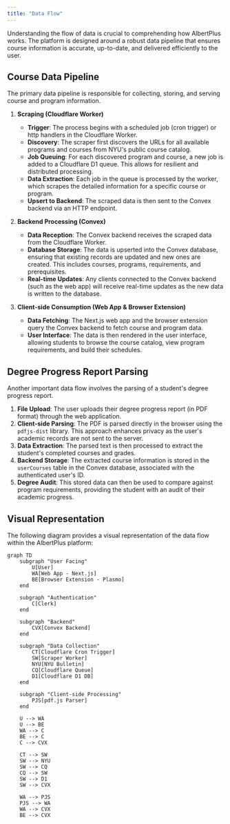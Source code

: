 ```yaml
---
title: "Data Flow"
---
```


Understanding the flow of data is crucial to comprehending how AlbertPlus works. The platform is designed around a robust data pipeline that ensures course information is accurate, up-to-date, and delivered efficiently to the user.

## Course Data Pipeline

The primary data pipeline is responsible for collecting, storing, and serving course and program information.

1. **Scraping (Cloudflare Worker)**
   - **Trigger**: The process begins with a scheduled job (cron trigger) or http handlers in the Cloudflare Worker.
   - **Discovery**: The scraper first discovers the URLs for all available programs and courses from NYU's public course catalog.
   - **Job Queuing**: For each discovered program and course, a new job is added to a Cloudflare D1 queue. This allows for resilient and distributed processing.
   - **Data Extraction**: Each job in the queue is processed by the worker, which scrapes the detailed information for a specific course or program.
   - **Upsert to Backend**: The scraped data is then sent to the Convex backend via an HTTP endpoint.

2. **Backend Processing (Convex)**
   - **Data Reception**: The Convex backend receives the scraped data from the Cloudflare Worker.
   - **Database Storage**: The data is upserted into the Convex database, ensuring that existing records are updated and new ones are created. This includes courses, programs, requirements, and prerequisites.
   - **Real-time Updates**: Any clients connected to the Convex backend (such as the web app) will receive real-time updates as the new data is written to the database.

3. **Client-side Consumption (Web App & Browser Extension)**
   - **Data Fetching**: The Next.js web app and the browser extension query the Convex backend to fetch course and program data.
   - **User Interface**: The data is then rendered in the user interface, allowing students to browse the course catalog, view program requirements, and build their schedules.

## Degree Progress Report Parsing

Another important data flow involves the parsing of a student's degree progress report.

1. **File Upload**: The user uploads their degree progress report (in PDF format) through the web application.
2. **Client-side Parsing**: The PDF is parsed directly in the browser using the `pdfjs-dist` library. This approach enhances privacy as the user's academic records are not sent to the server.
3. **Data Extraction**: The parsed text is then processed to extract the student's completed courses and grades.
4. **Backend Storage**: The extracted course information is stored in the `userCourses` table in the Convex database, associated with the authenticated user's ID.
5. **Degree Audit**: This stored data can then be used to compare against program requirements, providing the student with an audit of their academic progress.

## Visual Representation

The following diagram provides a visual representation of the data flow within the AlbertPlus platform:

```mermaid
graph TD
    subgraph "User Facing"
        U[User]
        WA[Web App - Next.js]
        BE[Browser Extension - Plasmo]
    end

    subgraph "Authentication"
        C[Clerk]
    end

    subgraph "Backend"
        CVX[Convex Backend]
    end

    subgraph "Data Collection"
        CT[Cloudflare Cron Trigger]
        SW[Scraper Worker]
        NYU[NYU Bulletin]
        CQ[Cloudflare Queue]
        D1[Cloudflare D1 DB]
    end

    subgraph "Client-side Processing"
        PJS[pdf.js Parser]
    end

    U --> WA
    U --> BE
    WA --> C
    BE --> C
    C --> CVX

    CT --> SW
    SW --> NYU
    SW --> CQ
    CQ --> SW
    SW --> D1
    SW --> CVX

    WA --> PJS
    PJS --> WA
    WA --> CVX
    BE --> CVX
```
